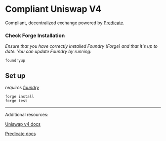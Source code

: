 # Compliant Uniswap V4

Compliant, decentralized exchange powered by [Predicate](https://docs.predicate.io).

### Check Forge Installation
*Ensure that you have correctly installed Foundry (Forge) and that it's up to date. You can update Foundry by running:*

```
foundryup
```

## Set up

*requires [foundry](https://book.getfoundry.sh)*

```
forge install
forge test
```

---

Additional resources:

[Uniswap v4 docs](https://docs.uniswap.org/contracts/v4/overview)

[Predicate docs](https://docs.predicate.io)

